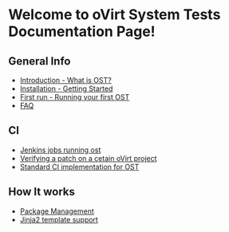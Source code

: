 Welcome to oVirt System Tests Documentation Page!
=================================================

## General Info
* [Introduction - What is OST?](general/introduction.markdown)
* [Installation - Getting Started](general/installation.markdown)
* [First run - Running your first OST](general/running_tests.markdown)
* [FAQ](general/faq.markdown)

## CI
* [Jenkins jobs running ost](CI/jenkins_jobs.markdown)
* [Verifying a patch on a cetain oVirt project](CI/developers_info.markdown)
* [Standard CI implementation for OST](CI/standard_ci_and_ost.markdown)

## How It works
* [Package Management](how-it-works/package_management.markdown)
* [Jinja2 template support](how-it-works/jinja_templates_in_lagoinitfile.markdown)

